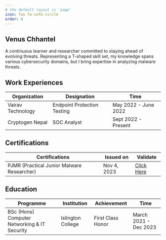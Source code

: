 ```yaml
---
# the default layout is 'page'
icon: fas fa-info-circle
order: 4
---
```


## Venus Chhantel

A continuous learner and researcher committed to staying ahead of evolving threats. Representing a T-shaped skill set, my knowledge spans various cybersecurity domains, but I bring expertise in analyzing malware threats.

## Work Experiences

|Organization| Designation | Time |
|--|--|--|
| Vairav Technology | Endpoint Protection Testing | May 2022 - June 2022 |
| Cryptogen Nepal | SOC Analyst | Sept 2022 - Present |

## Certifications

|Certifications| Issued on  | Validate |
|--|--|--|
| PJMR (Practical Junior Malware Researcher) | Nov 4, 2023 | [Click Here](https://www.credential.net/972263eb-7fde-4acd-93ab-568e38077b55#gs.1999s6) |

## Education

| Programme  | Institution | Achievement | Time |
|--|--|--|--|
| BSc (Hons) Computer Networking & IT Security | Islington College | First Class Honor | March 2021 - Dec 2023 |